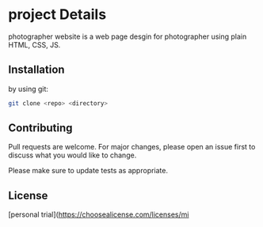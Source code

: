 # project Details

photographer website is a web page desgin for photographer using plain HTML, CSS, JS.


## Installation

by using git:

```bash
git clone <repo> <directory>
```

## Contributing
Pull requests are welcome. For major changes, please open an issue first to discuss what you would like to change.

Please make sure to update tests as appropriate.

## License
[personal trial](https://choosealicense.com/licenses/mi
